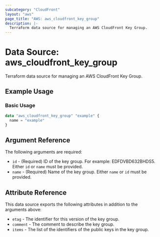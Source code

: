 ```yaml
---
subcategory: "CloudFront"
layout: "aws"
page_title: "AWS: aws_cloudfront_key_group"
description: |-
  Terraform data source for managing an AWS CloudFront Key Group.
---
```


# Data Source: aws_cloudfront_key_group

Terraform data source for managing an AWS CloudFront Key Group.

## Example Usage

### Basic Usage

```terraform
data "aws_cloudfront_key_group" "example" {
  name = "example"
}
```

## Argument Reference

The following arguments are required:

* `id` - (Required) ID of the key group. For example: EDFDVBD632BHDS5. Either `id` or `name` must be provided.
* `name` - (Required) Name of the key group. Either `name` or `id` must be provided.

## Attribute Reference

This data source exports the following attributes in addition to the arguments above:

* `etag` - The identifier for this version of the key group.
* `comment` - The comment to describe the key group.
* `items` - The list of the identifiers of the public keys in the key group.
